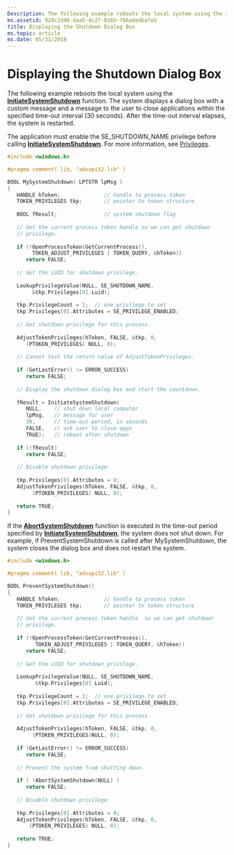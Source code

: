 ```yaml
---
Description: The following example reboots the local system using the InitiateSystemShutdown function.
ms.assetid: 928c2d48-daa5-4c27-816b-766adedba7eb
title: Displaying the Shutdown Dialog Box
ms.topic: article
ms.date: 05/31/2018
---
```


# Displaying the Shutdown Dialog Box

The following example reboots the local system using the [**InitiateSystemShutdown**](/windows/desktop/api/Winreg/nf-winreg-initiatesystemshutdowna) function. The system displays a dialog box with a custom message and a message to the user to close applications within the specified time-out interval (30 seconds). After the time-out interval elapses, the system is restarted.

The application must enable the SE\_SHUTDOWN\_NAME privilege before calling [**InitiateSystemShutdown**](/windows/desktop/api/Winreg/nf-winreg-initiatesystemshutdowna). For more information, see [Privileges](https://msdn.microsoft.com/library/Aa379306(v=VS.85).aspx).


```C++
#include <windows.h>

#pragma comment( lib, "advapi32.lib" )

BOOL MySystemShutdown( LPTSTR lpMsg )
{
   HANDLE hToken;              // handle to process token 
   TOKEN_PRIVILEGES tkp;       // pointer to token structure 
 
   BOOL fResult;               // system shutdown flag 
 
   // Get the current process token handle so we can get shutdown 
   // privilege. 
 
   if (!OpenProcessToken(GetCurrentProcess(), 
        TOKEN_ADJUST_PRIVILEGES | TOKEN_QUERY, &hToken)) 
      return FALSE; 
 
   // Get the LUID for shutdown privilege. 
 
   LookupPrivilegeValue(NULL, SE_SHUTDOWN_NAME, 
        &tkp.Privileges[0].Luid); 
 
   tkp.PrivilegeCount = 1;  // one privilege to set    
   tkp.Privileges[0].Attributes = SE_PRIVILEGE_ENABLED; 
 
   // Get shutdown privilege for this process. 
 
   AdjustTokenPrivileges(hToken, FALSE, &tkp, 0, 
      (PTOKEN_PRIVILEGES) NULL, 0); 
 
   // Cannot test the return value of AdjustTokenPrivileges. 
 
   if (GetLastError() != ERROR_SUCCESS) 
      return FALSE; 
 
   // Display the shutdown dialog box and start the countdown. 
 
   fResult = InitiateSystemShutdown( 
      NULL,    // shut down local computer 
      lpMsg,   // message for user
      30,      // time-out period, in seconds 
      FALSE,   // ask user to close apps 
      TRUE);   // reboot after shutdown 
 
   if (!fResult) 
      return FALSE; 
 
   // Disable shutdown privilege. 
 
   tkp.Privileges[0].Attributes = 0; 
   AdjustTokenPrivileges(hToken, FALSE, &tkp, 0, 
        (PTOKEN_PRIVILEGES) NULL, 0); 
 
   return TRUE; 
}
```



If the [**AbortSystemShutdown**](/windows/desktop/api/Winreg/nf-winreg-abortsystemshutdowna) function is executed in the time-out period specified by [**InitiateSystemShutdown**](/windows/desktop/api/Winreg/nf-winreg-initiatesystemshutdowna), the system does not shut down. For example, if PreventSystemShutdown is called after MySystemShutdown, the system closes the dialog box and does not restart the system.


```C++
#include <windows.h>

#pragma comment( lib, "advapi32.lib" )

BOOL PreventSystemShutdown()
{
   HANDLE hToken;              // handle to process token 
   TOKEN_PRIVILEGES tkp;       // pointer to token structure 
 
   // Get the current process token handle  so we can get shutdown 
   // privilege. 
 
   if (!OpenProcessToken(GetCurrentProcess(), 
         TOKEN_ADJUST_PRIVILEGES | TOKEN_QUERY, &hToken)) 
      return FALSE; 
 
   // Get the LUID for shutdown privilege. 
 
   LookupPrivilegeValue(NULL, SE_SHUTDOWN_NAME, 
         &tkp.Privileges[0].Luid); 
 
   tkp.PrivilegeCount = 1;  // one privilege to set    
   tkp.Privileges[0].Attributes = SE_PRIVILEGE_ENABLED; 
 
   // Get shutdown privilege for this process. 
 
   AdjustTokenPrivileges(hToken, FALSE, &tkp, 0, 
        (PTOKEN_PRIVILEGES)NULL, 0); 
 
   if (GetLastError() != ERROR_SUCCESS) 
      return FALSE; 
 
   // Prevent the system from shutting down. 
 
   if ( !AbortSystemShutdown(NULL) ) 
      return FALSE; 
 
   // Disable shutdown privilege. 
 
   tkp.Privileges[0].Attributes = 0; 
   AdjustTokenPrivileges(hToken, FALSE, &tkp, 0, 
       (PTOKEN_PRIVILEGES) NULL, 0); 
 
   return TRUE;
}
```



 

 



